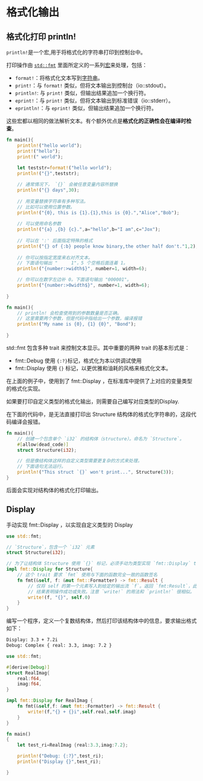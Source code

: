 # 格式化输出



## 格式化打印 println!

  `println!`是一个宏,用于将格式化的字符串打印到控制台中。



打印操作由 [`std::fmt`](https://www.rustwiki.org.cn/zh-CN/std/fmt/) 里面所定义的一系列[宏](https://www.rustwiki.org.cn/zh-CN/rust-by-example/macros.html)来处理，包括：

- `format!`：将格式化文本写到[字符串](https://www.rustwiki.org.cn/zh-CN/rust-by-example/std/str.html)。
- `print!`：与 `format!` 类似，但将文本输出到控制台（io::stdout）。
- `println!`: 与 `print!` 类似，但输出结果追加一个换行符。
- `eprint!`：与 `print!` 类似，但将文本输出到标准错误（io::stderr）。
- `eprintln!`：与 `eprint!` 类似，但输出结果追加一个换行符。

这些宏都以相同的做法解析文本。有个额外优点是**格式化的正确性会在编译时检查**。

```rust
fn main(){
    println!("hello world");
    print!("hello");
    print!(" world");
    
    let teststr=format!("hello world");
    println!("{}",teststr);

    // 通常情况下， `{}` 会被任意变量内容所替换
    println!("{} days",30);
    
    // 用变量替换字符串有多种写法。
    // 比如可以使用位置参数。
    println!("{0}, this is {1}.{1},this is {0}.","Alice","Bob");
    
    // 可以使用命名参数
    println!("{a} ,{b} {c}.",a="hello",b="I am",c="Jox");
    
    // 可以在 ':' 后面指定特殊的格式
    println!("{} of {:b} people know binary,the other half don't."1,2);
  
    // 你可以按指定宽度来右对齐文本。
    // 下面语句输出 "     1"，5 个空格后面连着 1。
    println!("{number:>width$}", number=1, width=6);

    // 你可以在数字左边补 0。下面语句输出 "000001"。
    println!("{number:>0width$}", number=1, width=6);
    
}
```



```rust
fn main(){
    // println! 会检查使用到的参数数量是否正确。
    // 这里需要两个参数，但是代码中指给出一个参数，编译报错
    println!("My name is {0}, {1} {0}", "Bond");
    
}
```



std::fmt 包含多种 trait 来控制文本显示。其中重要的两种 trait 的基本形式是：



- fmt::Debug 使用  `{:?}`标记，格式化为本以供调试使用
- fmt::Display 使用 `{}` 标记，以更优雅和油耗的风格来格式化文本。



在上面的例子中，使用到了 fmt::Display ，在标准库中提供了上对应的变量类型的格式化实现。

如果要打印自定义类型的格式化输出，则需要自己编写对应类型的Display.

在下面的代码中，是无法直接打印出 Structure 结构体的格式化字符串的，这段代码编译会报错。

```rust
fn main(){
    // 创建一个包含单个 `i32` 的结构体（structure）。命名为 `Structure`。
    #[allow(dead_code)]
    struct Structure(i32);

    // 但是像结构体这样的自定义类型需要更复杂的方式来处理。
    // 下面语句无法运行。
    println!("This struct `{}` won't print...", Structure(3));
}
```

后面会实现对结构体的格式化打印输出。



## Display

  手动实现 fmt::Display ，以实现自定义类型的 Display

```rust
use std::fmt;

// `Structure`，包含一个 `i32` 元素
struct Structure(i32);

// 为了让结构体 Structure 使用 `{}` 标记，必须手动为类型实现 `fmt::Display` trait
impl fmt::Display for Structure{
    // 这个 trait 要求 `fmt` 使用与下面的函数完全一致的函数签名
    fn fmt(&self, f: &mut fmt::Formatter) -> fmt::Result {
        // 仅将 self 的第一个元素写入到给定的输出流 `f`。返回 `fmt:Result`，此
        // 结果表明操作成功或失败。注意 `write!` 的用法和 `println!` 很相似。
        write!(f, "{}", self.0)
    }
}

```





编写一个程序，定义一个复数结构体，然后打印该结构体中的信息，要求输出格式如下：

```bash
Display: 3.3 + 7.2i
Debug: Complex { real: 3.3, imag: 7.2 }
```






```rust
use std::fmt;

#[derive(Debug)]
struct RealImag{
    real:f64,
    imag:f64,
}

impl fmt::Display for RealImag {
    fn fmt(&self,f: &mut fmt::Formatter) -> fmt::Result {
        write!(f,"{} + {}i",self.real,self.imag)
    }
}

fn main()
{
    let test_ri=RealImag {real:3.3,imag:7.2};

    println!("Debug: {:?}",test_ri);
    println!("Display {}",test_ri);

}
```

